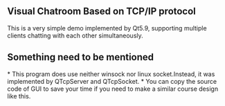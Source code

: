 <h2> Visual Chatroom Based on TCP/IP protocol </h2> 
This is a very simple demo implemented by Qt5.9, supporting multiple clients chatting with each other simultaneously.  
<h2> Something need to be mentioned </h2>
* This program does use neither winsock nor linux socket.Instead, it was implemented by QTcpServer and QTcpSocket.
* You can copy the source code of GUI to save your time if you need to make a similar course design like this.
